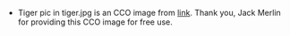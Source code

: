 - Tiger pic in tiger.jpg is an CCO image from [link](https://unsplash.com/photos/yJ9sc4peomM).
Thank you, Jack Merlin for providing this CCO image for free use.

